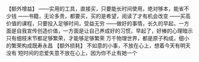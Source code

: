 【额外增益】
——实用的工具，直接买，只要能长时间使用，绝对够本，能省不少钱
——书籍，无论多贵，都要买，买的是希望，阅读了才有机会改变
——买高价值的课程，只要投入足够时间，受益无穷
——做好的事情，长久的早起，一方面是自我宣传创造价值，一方面是让自己养成好的习惯，早起了，好棒的心理暗示
只有细枝末节都足够繁荣，才能够足够繁荣
万千物理世界，都是原子构成，细小的繁荣构成既寿永昌
【额外损耗】
不如意的小事，不放在心上，想着今天有明天没有
短时间的恋爱失意不放在心上，因为你不止有她一个